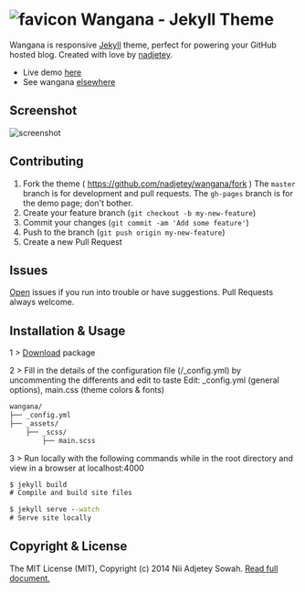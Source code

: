 ![favicon](https://raw.github.com/nadjetey/wangana/master/favicon.png) Wangana - Jekyll Theme
==============

Wangana is responsive [Jekyll](http://jekyllrb.com/) theme, perfect for powering your GitHub hosted blog. Created with love by [nadjetey](https://twitter.com/_nadjetey). 

* Live demo [here](http://nadjetey.github.io/wangana/)
* See wangana [elsewhere](http://nadjetey.github.io)

## Screenshot
![screenshot](https://raw.github.com/nadjetey/wangana/master/assets/images/wangana.png)

## Contributing
1. Fork the theme ( https://github.com/nadjetey/wangana/fork ) The `master` branch is for development and pull requests. The `gh-pages` branch is for the demo page; don't bother.
2. Create your feature branch (`git checkout -b my-new-feature`)
3. Commit your changes (`git commit -am 'Add some feature'`)
4. Push to the branch (`git push origin my-new-feature`)
5. Create a new Pull Request

## Issues
[Open](https://github.com/nadjetey/wangana/issues/new) issues if you run into trouble or have suggestions. Pull Requests always welcome.

## Installation & Usage
1 > [Download](https://github.com/nadjetey/wangana/archive/master.zip) package

2 > Fill in the details of the configuration file (/_config.yml) by uncommenting the differents and edit to taste
Edit: _config.yml (general options), main.css (theme colors & fonts)
``` bat
wangana/
├── _config.yml
├── _assets/
    ├── _scss/
        ├── main.scss
```

3 > Run locally with the following commands while in the root directory and view in a browser at localhost:4000
``` bat
$ jekyll build
# Compile and build site files

$ jekyll serve --watch
# Serve site locally
```

## Copyright & License
The MIT License (MIT), Copyright (c) 2014 Nii Adjetey Sowah. [Read full document.](LICENSE)